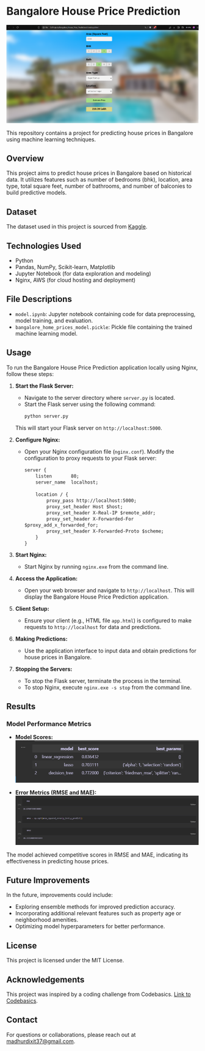# Bangalore House Price Prediction

![Cover Image](assets/cover.png)

This repository contains a project for predicting house prices in Bangalore using machine learning techniques.

## Overview

This project aims to predict house prices in Bangalore based on historical data. It utilizes features such as number of bedrooms (bhk), location, area type, total square feet, number of bathrooms, and number of balconies to build predictive models.

## Dataset

The dataset used in this project is sourced from [Kaggle](https://www.kaggle.com/datasets/anitakataria/bengaluru-house-dataset).

## Technologies Used

- Python
- Pandas, NumPy, Scikit-learn, Matplotlib
- Jupyter Notebook (for data exploration and modeling)
- Nginx, AWS (for cloud hosting and deployment)

## File Descriptions

- `model.ipynb`: Jupyter notebook containing code for data preprocessing, model training, and evaluation.
- `bangalore_home_prices_model.pickle`: Pickle file containing the trained machine learning model.

## Usage

To run the Bangalore House Price Prediction application locally using Nginx, follow these steps:

1. **Start the Flask Server:**
   - Navigate to the server directory where `server.py` is located.
   - Start the Flask server using the following command:
     ```bash
     python server.py
     ```
   This will start your Flask server on `http://localhost:5000`.

2. **Configure Nginx:**
   - Open your Nginx configuration file (`nginx.conf`). Modify the configuration to proxy requests to your Flask server:
     ```
     server {
         listen       80;
         server_name  localhost;

         location / {
             proxy_pass http://localhost:5000;
             proxy_set_header Host $host;
             proxy_set_header X-Real-IP $remote_addr;
             proxy_set_header X-Forwarded-For $proxy_add_x_forwarded_for;
             proxy_set_header X-Forwarded-Proto $scheme;
         }
     }
     ```

3. **Start Nginx:**
   - Start Nginx by running `nginx.exe` from the command line.

4. **Access the Application:**
   - Open your web browser and navigate to `http://localhost`. This will display the Bangalore House Price Prediction application.

5. **Client Setup:**
   - Ensure your client (e.g., HTML file `app.html`) is configured to make requests to `http://localhost` for data and predictions.

6. **Making Predictions:**
   - Use the application interface to input data and obtain predictions for house prices in Bangalore.

7. **Stopping the Servers:**
   - To stop the Flask server, terminate the process in the terminal.
   - To stop Nginx, execute `nginx.exe -s stop` from the command line.

## Results

### Model Performance Metrics

- **Model Scores:**
  ![Model Scores](assets/model_scores.png)
  
- **Error Metrics (RMSE and MAE):**
  ![Error Metrics](assets/error_metric.png)

The model achieved competitive scores in RMSE and MAE, indicating its effectiveness in predicting house prices.

## Future Improvements

In the future, improvements could include:
- Exploring ensemble methods for improved prediction accuracy.
- Incorporating additional relevant features such as property age or neighborhood amenities.
- Optimizing model hyperparameters for better performance.

## License

This project is licensed under the MIT License.

## Acknowledgements

This project was inspired by a coding challenge from Codebasics. [Link to Codebasics](https://www.youtube.com/playlist?list=PLeo1K3hjS3ut2o1ay5Dqh-r1kq6ZU8W0M).

## Contact

For questions or collaborations, please reach out at madhurdixit37@gmail.com.
